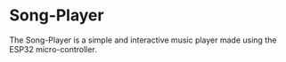 # Song-Player
The Song-Player is a simple and interactive music player made using the ESP32 micro-controller.
